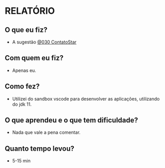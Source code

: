 # RELATÓRIO

## O que eu fiz?

- A sugestão [@030 ContatoStar](https://github.com/qxcodepoo/arcade/tree/master/base/030)

## Com quem eu fiz?

- Apenas eu.

## Como fez?

- Utilizei do sandbox vscode para desenvolver as aplicações, utilizando do jdk 11.

## O que aprendeu e o que tem dificuldade?

- Nada que vale a pena comentar.

## Quanto tempo levou?

- 5-15 min
